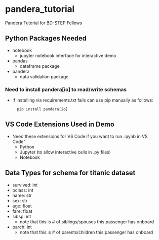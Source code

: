 # pandera_tutorial 
Pandera Tutorial for BD-STEP Fellows

## Python Packages Needed
- notebook 
  - jupyter notebook interface for interactive demo
- pandas
  - dataframe package
- pandera
  - data validation package

### Need to install pandera[io] to read/write schemas

- If installing via requirements.txt fails can use pip manually as follows:
        
        pip install pandera[io]

## VS Code Extensions Used in Demo

- Need these extensions for VS Code if you want to run .ipynb in VS Code"
    - Python
    - Jupyter (to allow interactive cells in .py files)
    - Notebook

## Data Types for schema for titanic dataset

- survived: int
- pclass: int
- name: str
- sex: str
- age: float
- fare: float
- sibsp: int 
  - note that this is # of siblings/spouses this passenger has onboard
- parch: int 
  - note that this is # of parents/children this passenger has onboard